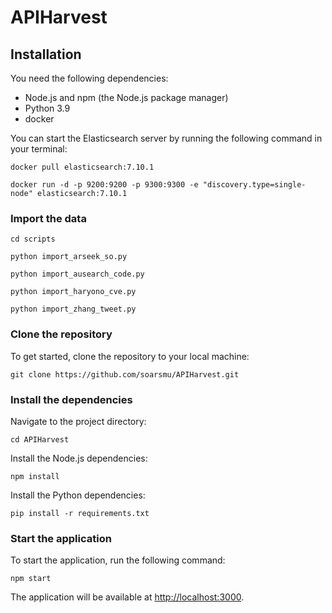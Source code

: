 # APIHarvest

## Installation

You need the following dependencies:

-   Node.js and npm (the Node.js package manager)
-   Python 3.9
-   docker

You can start the Elasticsearch server by running the following command in your terminal:

    docker pull elasticsearch:7.10.1

    docker run -d -p 9200:9200 -p 9300:9300 -e "discovery.type=single-node" elasticsearch:7.10.1
    
### Import the data
    
    cd scripts 
    
    python import_arseek_so.py
    
    python import_ausearch_code.py
    
    python import_haryono_cve.py
    
    python import_zhang_tweet.py
    

### Clone the repository

To get started, clone the repository to your local machine:

`git clone https://github.com/soarsmu/APIHarvest.git` 

### Install the dependencies

Navigate to the project directory:

`cd APIHarvest` 

Install the Node.js dependencies:

`npm install` 

Install the Python dependencies:

`pip install -r requirements.txt` 

### Start the application

To start the application, run the following command:

`npm start` 

The application will be available at [http://localhost:3000](http://localhost:3000/).



